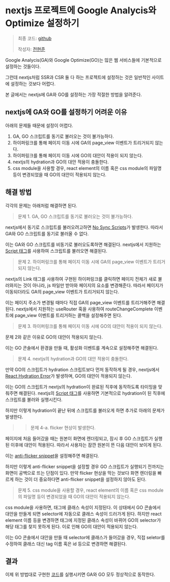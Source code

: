 # nextjs 프로젝트에 Google Analycis와 Optimize 설정하기

> 최종 코드: [github](https://github.com/youha-info/nextjs-with-ga-go)
> 
> 작성자: [전현준](https://github.com/hyunjunian)

Google Analycis(GA)와 Google Optimize(GO)는 많은 웹 서비스들에 기본적으로 설정하는 것들이다.

그런데 nextjs처럼 SSR과 CSR 둘 다 하는 프로젝트에 설정하는 것은 일반적인 사이트에 설정하는 것보다 어렵다.

본 글에서는 nextjs에 GA와 GO를 설정하는 가장 적절한 방법을 알려준다.

## nextjs에 GA와 GO를 설정하기 어려운 이유

아래의 문제들 때문에 설정이 어렵다.

1. GA, GO 스크립트를 동기로 불러오는 것이 불가능하다.
2. 하이퍼링크를 통해 페이지 이동 시에 GA의 page_view 이벤트가 트리거되지 않는다.
3. 하이퍼링크를 통해 페이지 이동 시에 GO의 대안이 적용이 되지 않는다.
4. nextjs의 hydration과 GO의 대안 적용이 충돌한다.
5. css module을 사용할 경우, react element의 이름 혹은 css module의 파일명 등이 변경되었을 때 GO의 대안이 적용되지 않는다.

## 해결 방법

각각의 문제는 아래처럼 해결하면 된다.

> 문제 1. GA, GO 스크립트를 동기로 불러오는 것이 불가능하다.

nextjs에서 동기로 스크립트를 불러오려고하면 [No Sync Scripts](https://nextjs.org/docs/messages/no-sync-scripts)가 발생한다. 따라서 GA와 GO 스크립트를 동기로 불러올 수 없다.

이는 GA와 GO 스크립트를 비동기로 불러오도록하면 해결된다. nextjs에서 지원하는 [Script 태그](https://nextjs.org/docs/basic-features/script)를 사용하여 스크립트를 불러오면 해결된다.

> 문제 2. 하이퍼링크를 통해 페이지 이동 시에 GA의 page_view 이벤트가 트리거되지 않는다.

nextjs의 Link 태그를 사용하여 구현된 하이퍼링크를 클릭하면 페이지 전체가 새로 불러와지는 것이 아니라, js 파일만 받아와 페이지의 요소를 변경해준다. 따라서 페이지가 이동되더라도 GA의 page_view 이벤트가 트리거되지 않는다.

이는 페이지 주소가 변경될 때마다 직접 GA의 page_view 이벤트를 트리거해주면 해결된다. nextjs에서 지원하는 useRouter 훅을 사용하여 routeChangeComplete 이벤트에 page_view 이벤트를 트리거하는 콜백을 설정해주면 된다.

> 문제 3. 하이퍼링크를 통해 페이지 이동 시에 GO의 대안이 적용이 되지 않는다.

문제 2와 같은 이유로 GO의 대안이 적용되지 않는다.

이는 GO 콘솔에서 환경을 만들 때, 활성화 이벤트를 계속으로 설정해주면 해결된다.

> 문제 4. nextjs의 hydration과 GO의 대안 적용이 충돌한다.

만약 GO의 스크립트가 hydration 스크립트보다 먼저 동작하게 될 경우, nextjs에서 [React Hydration Error](https://nextjs.org/docs/messages/react-hydration-error)가 발생하며, GO의 대안이 적용되지 않는다.

이는 GO의 스크립트가 nextjs의 hydration이 완료된 직후에 동작하도록 타이밍을 맞춰주면 해결된다. nextjs의 [Script 태그](https://nextjs.org/docs/basic-features/script#afterinteractive)를 사용하면 기본적으로 hydration이 된 직후에 스크립트를 불러와 실행시킨다.

하지만 이렇게 hydration이 끝난 뒤에 스크립트를 불러오게 하면 추가로 아래의 문제가 발생한다.

>> 문제 4-a. flicker 현상이 발생한다.

페이지에 처음 들어갔을 때는 원본이 화면에 렌더링되고, 잠시 후 GO 스크립트가 실행된 이후에 대안이 적용된다. 따라서 사용자는 잠깐 원본이 뜬 다음 대안이 보이게 된다.

이는 [anti-flicker snippet](https://support.google.com/optimize/answer/7100284)을 설정해주면 해결된다.

하지만 이렇게 anti-flicker snippet을 설정할 경우 GO 스크립트가 실행되기 전까지는 화면이 공백으로 뜨는 단점이 있다. 만약 flicker 현상을 막는 것보다 화면 렌더링을 빠르게 하는 것이 더 중요하다면 anti-flicker snippet을 설정하지 않아도 된다.

> 문제 5. css module을 사용할 경우, react element의 이름 혹은 css module의 파일명 등이 변경되었을 때 GO의 대안이 적용되지 않는다.

css module을 사용하면, 태그에 클래스 속성이 지정된다. 이 상태에서 GO 콘솔에서 대안을 만들게 되면 selector에 자동으로 클래스 속성이 드러가게 된다. 하지만 react element 이름 등을 변경하면 태그에 지정된 클래스 속성이 바뀌어 GO의 selector가 해당 태그를 찾지 못하게 된다. 이로 인해 GO의 대안이 적용되지 않는다.

이는 GO 콘솔에서 대안을 만들 때 selector에 클래스가 들어갔을 경우, 직접 seletor를 수정하여 클래스 대신 tag 이름 혹은 id 등으로 변경하면 해결된다.

## 결과

이제 위 방법대로 구현한 [코드](https://github.com/youha-info/nextjs-with-ga-go)를 실행시키면 GA와 GO 모두 정상적으로 동작한다.
